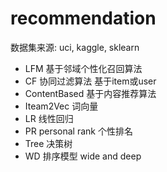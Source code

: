 #  recommendation 
  数据集来源:   uci, kaggle, sklearn
- LFM     基于邻域个性化召回算法
- CF       协同过滤算法     基于item或user
- ContentBased  基于内容推荐算法
- Iteam2Vec       词向量
- LR         线性回归
- PR  personal rank    个性排名
- Tree  决策树
- WD     排序模型       wide and deep

